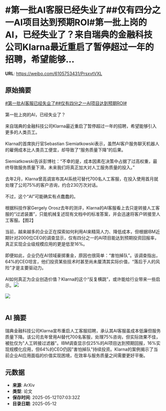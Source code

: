 # #第一批AI客服已经失业了##仅有四分之一AI项目达到预期ROI#第一批上岗的AI，已经失业了？来自瑞典的金融科技公司Klarna最近重启了暂停超过一年的招聘，希望能够...

**URL**: https://weibo.com/6105753431/PrsxvtVXL

## 原始摘要

<a href="https://m.weibo.cn/search?containerid=231522type%3D1%26t%3D10%26q%3D%23%E7%AC%AC%E4%B8%80%E6%89%B9AI%E5%AE%A2%E6%9C%8D%E5%B7%B2%E7%BB%8F%E5%A4%B1%E4%B8%9A%E4%BA%86%23&amp;extparam=%23%E7%AC%AC%E4%B8%80%E6%89%B9AI%E5%AE%A2%E6%9C%8D%E5%B7%B2%E7%BB%8F%E5%A4%B1%E4%B8%9A%E4%BA%86%23" data-hide=""><span class="surl-text">#第一批AI客服已经失业了#</span></a><a href="https://m.weibo.cn/search?containerid=231522type%3D1%26t%3D10%26q%3D%23%E4%BB%85%E6%9C%89%E5%9B%9B%E5%88%86%E4%B9%8B%E4%B8%80AI%E9%A1%B9%E7%9B%AE%E8%BE%BE%E5%88%B0%E9%A2%84%E6%9C%9FROI%23&amp;extparam=%23%E4%BB%85%E6%9C%89%E5%9B%9B%E5%88%86%E4%B9%8B%E4%B8%80AI%E9%A1%B9%E7%9B%AE%E8%BE%BE%E5%88%B0%E9%A2%84%E6%9C%9FROI%23" data-hide=""><span class="surl-text">#仅有四分之一AI项目达到预期ROI#</span></a><br><br>第一批上岗的AI，已经失业了？<br><br>来自瑞典的金融科技公司Klarna最近重启了暂停超过一年的招聘，希望能够引入更多的人类员工。<br><br>Klarna的首席执行官Sebastian Siemiatkowski表示，虽然AI客户服务聊天机器人的雇佣成本比人类员工便宜，却导致了“服务质量下降”的后果。<br><br>Siemiatkowski告诉彭博社：“不幸的是，成本因素在决策中占据了过高权重，最终导致服务质量下滑。未来我们将真正加大对人工服务质量的投入。”<br><br>去年2月，Klarna曾高调宣布其AI系统可替代700名人工客服，在投入使用首月就处理了公司75%的客户咨询，约合230万次对话。<br><br>不过，这个“AI”可能确实有点蠢蠢的。<br><br>根据科技作家Gergely Orosz去年的测评，Klarna的AI客服看上去只是转接人工客服的“过滤装置”，只能机械复述现有文档中的标准答案，并会迅速将客户转接至人工客服。【图2】<br><br>当前，越来越多的企业正在探索如何利用AI来精简人力、降低成本，但根据IBM近期针对2000位CEO的调查显示，仅有四分之一的AI项目能达到预期投资回报率，真正实现企业级规模应用的更是低至16%。<br><br>即便如此，企业仍在AI领域豪掷重金，原因也很简单：“害怕掉队”。该调查指出，64%的CEO坦言，他们投资某些技术时甚至尚未厘清其实际价值，“落后于人的风险”才是主要驱动力。<br><br>AI如何真正为企业创造价值？Klarna的这个“反复横跳”，或许能给行业带来一些启示。<img style="" src="https://tvax1.sinaimg.cn/large/006Fd7o3gy1i1ckcjn88nj30zk0nptuk.jpg" referrerpolicy="no-referrer"><br><br><img style="" src="https://tvax1.sinaimg.cn/large/006Fd7o3gy1i1ckclbniej30t30zk7in.jpg" referrerpolicy="no-referrer"><br><br>

## AI 摘要

瑞典金融科技公司Klarna宣布重启人工客服招聘，承认其AI客服虽成本低廉但服务质量下降。该公司去年曾用AI替代700名客服，处理75%咨询，但实际效果不佳，被批仅为"人工转接过滤器"。IBM调查显示仅25%的AI项目达到预期回报，16%实现规模化应用，但64%的CEO仍因"害怕掉队"持续投资。Klarna的案例揭示了当前企业AI应用面临的价值实现困境，在效率与服务质量之间需要更好平衡。

## 元数据

- **来源**: ArXiv
- **类型**: 论文
- **保存时间**: 2025-05-12T07:03:32Z
- **目录日期**: 2025-05-12
